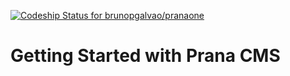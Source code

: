 [ ![Codeship Status for brunopgalvao/pranaone](https://codeship.com/projects/6333bbf0-99f8-0132-5e85-56d57ff88ceb/status?branch=master)](https://codeship.com/projects/63812)

# Getting Started with Prana CMS
